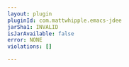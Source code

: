```yaml
---
layout: plugin
pluginId: com.mattwhipple.emacs-jdee
jarSha1: INVALID
isJarAvailable: false
error: NONE
violations: []

---
```

